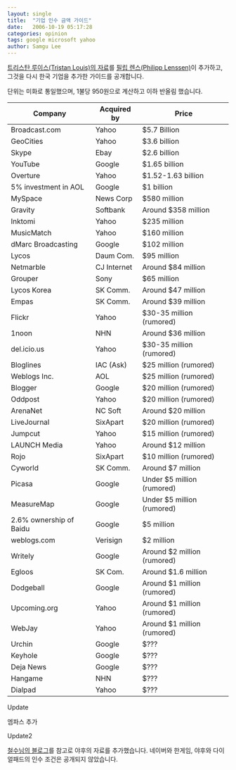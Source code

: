 ```yaml
---
layout: single
title:  "기업 인수 금액 가이드"
date:   2006-10-19 05:17:28
categories: opinion
tags: google microsoft yahoo
author: Samgu Lee
---
```

[트리스탄 루이스(Tristan Louis)의 자료](http://www.tnl.net/blog/2006/10/09/no-bubble-20-yet/)를 [필립 렌스(Philipp Lenssen)](http://blog.outer-court.com/archive/2006-10-10-n76.html)이 추가하고, 그것을 다시 한국 기업을 추가한 가이드를 공개합니다.

단위는 미화로 통일했으며, 1불당 950원으로 계산하고 이하 반올림 했습니다.

| Company                 | Acquired by | Price                       |
|-------------------------|-------------|-----------------------------|
| Broadcast.com           | Yahoo       | $5.7 Billion                |
| GeoCities               | Yahoo       | $3.6 billion                |
| Skype                   | Ebay        | $2.6 billion                |
| YouTube                 | Google      | $1.65 billion               |
| Overture                | Yahoo       | $1.52-1.63 billion          |
| 5% investment in AOL    | Google      | $1 billion                  |
| MySpace                 | News Corp   | $580 million                |
| Gravity                 | Softbank    | Around $358 million         |
| Inktomi                 | Yahoo       | $235 million                |
| MusicMatch              | Yahoo       | $160 million                |
| dMarc Broadcasting      | Google      | $102 million                |
| Lycos                   | Daum Com.   | $95 million                 |
| Netmarble               | CJ Internet | Around $84 million          |
| Grouper                 | Sony        | $65 million                 |
| Lycos Korea             | SK Comm.    | Around $47 million          |
| Empas                   | SK Comm.    | Around $39 million          |
| Flickr                  | Yahoo       | $30-35 million (rumored)    |
| 1noon                   | NHN         | Around $36 million          |
| del.icio.us             | Yahoo       | $30-35 million (rumored)    |
| Bloglines               | IAC (Ask)   | $25 million (rumored)       |
| Weblogs Inc.            | AOL         | $25 million (rumored)       |
| Blogger                 | Google      | $20 million (rumored)       |
| Oddpost                 | Yahoo       | $20 million (rumored)       |
| ArenaNet                | NC Soft     | Around $20 million          |
| LiveJournal             | SixApart    | $20 million (rumored)       |
| Jumpcut                 | Yahoo       | $15 million (rumored)       |
| LAUNCH Media            | Yahoo       | Around $12 million          |
| Rojo                    | SixApart    | $10 million (rumored)       |
| Cyworld                 | SK Comm.    | Around $7 million           |
| Picasa                  | Google      | Under $5 million (rumored)  |
| MeasureMap              | Google      | Under $5 million (rumored)  |
| 2.6% ownership of Baidu | Google      | $5 million                  |
| weblogs.com             | Verisign    | $2 million                  |
| Writely                 | Google      | Around $2 million (rumored) |
| Egloos                  | SK Com.     | Around $1.6 million         |
| Dodgeball               | Google      | Around $1 million (rumored) |
| Upcoming.org            | Yahoo       | Around $1 million (rumored) |
| WebJay                  | Yahoo       | Around $1 million (rumored) |
| Urchin                  | Google      | $???                        |
| Keyhole                 | Google      | $???                        |
| Deja News               | Google      | $???                        |
| Hangame                 | NHN         | $???                        |
| Dialpad                 | Yahoo       | $???                        |

Update

엠파스 추가

Update2

[철수님의 블로그](http://charlz.wordpress.com/2005/12/12/a-yahoo-company/)를 참고로 야후의 자료를 추가했습니다. 네이버와 한게임, 야후와 다이얼패드의 인수 조건은 공개되지 않았습니다.
